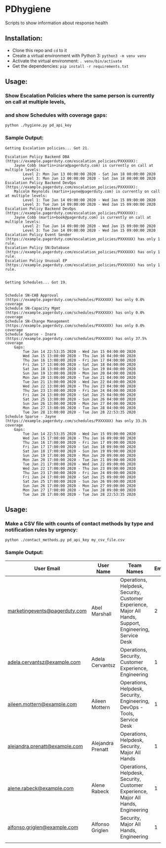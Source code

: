 # PDhygiene

Scripts to show information about response health

## Installation:

* Clone this repo and `cd` to it
* Create a virtual environment with Python 3: `python3 -m venv venv`
* Activate the virtual environment: `. venv/bin/activate`
* Get the dependencies: `pip install -r requirements.txt`

## Usage:

### Show Escalation Policies where the same person is currently on call at multiple levels,
### and show Schedules with coverage gaps:

`python ./hygiene.py pd_api_key`

### Sample Output:

```
Getting Escalation policies... Got 21.

Escalation Policy Backend DBA (https://example.pagerduty.com/escalation_policies/PXXXXXX):
    Jayne Cobb (martin+inara@pagerduty.com) is currently on call at multiple levels:
        Level 2: Mon Jan 13 00:00:00 2020 - Sat Jan 18 00:00:00 2020
        Level 3: Mon Jan 13 00:00:00 2020 - Sat Jan 18 00:00:00 2020
Escalation Policy Backend DevOps (https://example.pagerduty.com/escalation_policies/PXXXXXX):
    Malcolm Reynolds (martin+jayne@pagerduty.com) is currently on call at multiple levels:
        Level 1: Tue Jan 14 09:00:00 2020 - Wed Jan 15 09:00:00 2020
        Level 3: Tue Jan 14 09:00:00 2020 - Wed Jan 15 09:00:00 2020
Escalation Policy Backend DevOps (https://example.pagerduty.com/escalation_policies/PXXXXXX):
    Jayne Cobb (martin+book@pagerduty.com) is currently on call at multiple levels:
        Level 2: Tue Jan 14 09:00:00 2020 - Wed Jan 15 09:00:00 2020
        Level 3: Tue Jan 14 09:00:00 2020 - Wed Jan 15 09:00:00 2020
Escalation Policy Event Sender (https://example.pagerduty.com/escalation_policies/PXXXXXX) has only 1 rule.
Escalation Policy SN:Database (https://example.pagerduty.com/escalation_policies/PXXXXXX) has only 1 rule.
Escalation Policy Unusual EP (https://example.pagerduty.com/escalation_policies/PXXXXXX) has only 1 rule.


Getting Schedules... Got 19.


Schedule SN-CAB Approval (https://example.pagerduty.com/schedules/PXXXXXX) has only 0.0% coverage
Schedule SN-Capacity Mgmt (https://example.pagerduty.com/schedules/PXXXXXX) has only 0.0% coverage
Schedule SN-Change Management (https://example.pagerduty.com/schedules/PXXXXXX) has only 0.0% coverage
Schedule Sparse - Inara (https://example.pagerduty.com/schedules/PXXXXXX) has only 37.5% coverage
    Gaps:
        Tue Jan 14 22:53:35 2020 - Wed Jan 15 04:00:00 2020
        Wed Jan 15 13:00:00 2020 - Thu Jan 16 04:00:00 2020
        Thu Jan 16 13:00:00 2020 - Fri Jan 17 04:00:00 2020
        Fri Jan 17 13:00:00 2020 - Sat Jan 18 04:00:00 2020
        Sat Jan 18 13:00:00 2020 - Sun Jan 19 04:00:00 2020
        Sun Jan 19 13:00:00 2020 - Mon Jan 20 04:00:00 2020
        Mon Jan 20 13:00:00 2020 - Tue Jan 21 04:00:00 2020
        Tue Jan 21 13:00:00 2020 - Wed Jan 22 04:00:00 2020
        Wed Jan 22 13:00:00 2020 - Thu Jan 23 04:00:00 2020
        Thu Jan 23 13:00:00 2020 - Fri Jan 24 04:00:00 2020
        Fri Jan 24 13:00:00 2020 - Sat Jan 25 04:00:00 2020
        Sat Jan 25 13:00:00 2020 - Sun Jan 26 04:00:00 2020
        Sun Jan 26 13:00:00 2020 - Mon Jan 27 04:00:00 2020
        Mon Jan 27 13:00:00 2020 - Tue Jan 28 04:00:00 2020
        Tue Jan 28 13:00:00 2020 - Tue Jan 28 22:53:35 2020
Schedule Sparse - Jayne (https://example.pagerduty.com/schedules/PXXXXXX) has only 33.3% coverage
    Gaps:
        Tue Jan 14 22:53:35 2020 - Wed Jan 15 09:00:00 2020
        Wed Jan 15 17:00:00 2020 - Thu Jan 16 09:00:00 2020
        Thu Jan 16 17:00:00 2020 - Fri Jan 17 09:00:00 2020
        Fri Jan 17 17:00:00 2020 - Sat Jan 18 09:00:00 2020
        Sat Jan 18 17:00:00 2020 - Sun Jan 19 09:00:00 2020
        Sun Jan 19 17:00:00 2020 - Mon Jan 20 09:00:00 2020
        Mon Jan 20 17:00:00 2020 - Tue Jan 21 09:00:00 2020
        Tue Jan 21 17:00:00 2020 - Wed Jan 22 09:00:00 2020
        Wed Jan 22 17:00:00 2020 - Thu Jan 23 09:00:00 2020
        Thu Jan 23 17:00:00 2020 - Fri Jan 24 09:00:00 2020
        Fri Jan 24 17:00:00 2020 - Sat Jan 25 09:00:00 2020
        Sat Jan 25 17:00:00 2020 - Sun Jan 26 09:00:00 2020
        Sun Jan 26 17:00:00 2020 - Mon Jan 27 09:00:00 2020
        Mon Jan 27 17:00:00 2020 - Tue Jan 28 09:00:00 2020
        Tue Jan 28 17:00:00 2020 - Tue Jan 28 22:53:35 2020

```

## Usage:

### Make a CSV file with counts of contact methods by type and notification rules by urgency:

`python ./contact_methods.py pd_api_key my_csv_file.csv`

### Sample Output:

| User Email                    | User Name                | Team Names                                                                                               | Emails | Phone Numbers | SMS Numbers | Push Destinations | Rules: Low | Rules: High |
| ----------------------------- | ------------------------ | -------------------------------------------------------------------------------------------------------- | ------ | ------------- | ----------- | ----------------- | ---------- | ----------- |
| marketingevents@pagerduty.com | Abel Marshall            | Operations, Helpdesk, Security, Customer Experience, Major All Hands, Support, Engineering, Service Desk | 2      | 2             | 4           | 1                 | 1          | 9           |
| adela.cervantsz@example.com   | Adela Cervantsz          | Operations, Security, Customer Experience, Engineering                                                   | 1      | 0             | 0           | 0                 | 1          | 1           |
| aileen.mottern@example.com    | Aileen Mottern           | Operations, Helpdesk, Security, Engineering, DevOps - Tools, Service Desk                                | 1      | 0             | 0           | 0                 | 1          | 1           |
| alejandra.prenatt@example.com | Alejandra Prenatt        | Operations, Helpdesk, Security, Major All Hands                                                          | 1      | 0             | 0           | 0                 | 1          | 1           |
| alene.rabeck@example.com      | Alene Rabeck             | Operations, Helpdesk, Security, Customer Experience, Major All Hands, Engineering                        | 1      | 0             | 0           | 0                 | 1          | 1           |
| alfonso.griglen@example.com   | Alfonso Griglen          | Security, Major All Hands, Engineering                                                                   | 1      | 0             | 0           | 1                 | 1          | 2           |
|                               |
